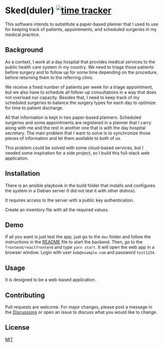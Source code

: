 # Sked(duler) [![time tracker](https://wakatime.com/badge/github/carlosapgomes/sked.svg)](https://wakatime.com/badge/github/carlosapgomes/sked)

This software intends to substitute a paper-based planner that I used to use
for keeping track of patients, appointments, and scheduled surgeries in my
medical practice.

## Background

As a context, I work at a day hospital that provides medical services to the
public health care system in my country. We need to triage those patients
before surgery and to follow up for some time depending on the procedure,
before returning them to the referring clinic.

We receive a fixed number of patients per week for a triage appointment, but
we also have to schedule all follow-up consultations in a way that does not
overload our capacity. Besides that, I need to keep track of my scheduled
surgeries to balance the surgery types for each day to optimize for time
to patient discharge.

All that information is kept in two paper-based planners. Scheduled surgeries
and some appointments are registered in a planner that I carry along with me
and the rest in another one that is with the day hospital secretary. The
main problem that I want to solve is to synchronize those pieces of
information and let them available to both of us.

This problem could be solved with some cloud-based services, but I needed
some inspiration for a side project, so I build this full-stack
web application.

## Installation

There is an ansible playbook in the build folder that installs and configures
the system in a Debian server (I did not test it with other distros).

It requires access to the server with a public key authentication.

Create an inventory file with all the required values.

## Demo

If all you want is just test the app, just go to the `dev` folder and follow
the instructions in the
[README](https://github.com/carlosapgomes/sked/blob/master/dev/README.md) file
to start the backend. Then, go to the `frontend/reactfrontend` and type
`yarn start`. It will open the web app in a browser window. Login with
user `bob@example.com` and password `test1234`.

## Usage

It is designed to be a web-based application.

## Contributing

Pull requests are welcome. For major changes, please post a message in the
[Discussions](https://github.com/carlosapgomes/sked/discussions)
or open an issue to discuss what you would like to change.

## License

[MIT](https://choosealicense.com/licenses/mit/)
